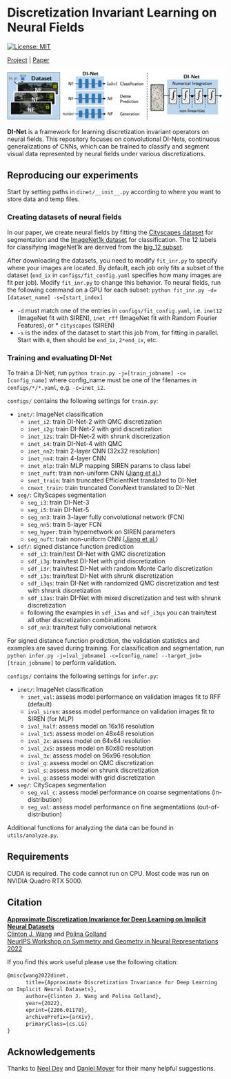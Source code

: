 # Discretization Invariant Learning on Neural Fields

[![License: MIT](https://img.shields.io/badge/License-MIT-yellow.svg)](https://github.com/clintonjwang/DI-Net/blob/main/LICENSE)

[Project](https://clintonjwang.github.io/di-net) | [Paper](https://arxiv.org/abs/2206.01178)

![DI-Nets learn directly from datasets of neural fields](https://github.com/clintonjwang/di-net/blob/main/teaser.png?raw=true)

**DI-Net** is a framework for learning discretization invariant operators on neural fields. This repository focuses on convolutional DI-Nets, continuous generalizations of CNNs, which can be trained to classify and segment visual data represented by neural fields under various discretizations.

## Reproducing our experiments

Start by setting paths in `dinet/__init__.py` according to where you want to store data and temp files.

### Creating datasets of neural fields

In our paper, we create neural fields by fitting the [Cityscapes dataset](https://www.cityscapes-dataset.com/downloads/) for segmentation and the [ImageNet1k dataset](https://image-net.org/download.php) for classification. The 12 labels for classifying ImageNet1k are derived from the [big_12 subset](https://robustness.readthedocs.io/en/latest/example_usage/custom_imagenet.html#basic-usage-loading-pre-packaged-imagenet-based-datasets).

After downloading the datasets, you need to modify `fit_inr.py` to specify where your images are located.
By default, each job only fits a subset of the dataset (`end_ix` in `configs/fit_config.yaml` specifies how many images are fit per job). Modify `fit_inr.py` to change this behavior. To neural fields, run the following command on a GPU for each subset:
`python fit_inr.py -d=[dataset_name] -s=[start_index]`
* `-d` must match one of the entries in `configs/fit_config.yaml`, i.e. `inet12` (ImageNet fit with SIREN), `inet_rff` (ImageNet fit with Random Fourier Features), or * `cityscapes` (SIREN)
* `-s` is the index of the dataset to start this job from, for fitting in parallel. Start with `0`, then should be `end_ix`, `2*end_ix`, etc.

### Training and evaluating DI-Net

To train a DI-Net, run `python train.py -j=[train_jobname] -c=[config_name]` where config_name must be one of the filenames in `configs/*/*.yaml`, e.g. `-c=inet_i2`.

`configs/` contains the following settings for `train.py`:
- `inet/`: ImageNet classification
  - `inet_i2`: train DI-Net-2 with QMC discretization
  - `inet_i2g`: train DI-Net-2 with grid discretization
  - `inet_i2s`: train DI-Net-2 with shrunk discretization
  - `inet_i4`: train DI-Net-4 with QMC
  - `inet_nn2`: train 2-layer CNN (32x32 resolution)
  - `inet_nn4`: train 4-layer CNN
  - `inet_mlp`: train MLP mapping SIREN params to class label
  - `inet_nuft`: train non-uniform CNN ([Jiang et al.](https://arxiv.org/abs/1901.02070)) 
  - `snet_train`: train truncated EfficientNet translated to DI-Net
  - `cnext_train`: train truncated ConvNext translated to DI-Net
- `seg/`: CityScapes segmentation
  - `seg_i3`: train DI-Net-3
  - `seg_i5`: train DI-Net-5
  - `seg_nn3`: train 3-layer fully convolutional network (FCN)
  - `seg_nn5`: train 5-layer FCN
  - `seg_hyper`: train hypernetwork on SIREN parameters
  - `seg_nuft`: train non-uniform CNN ([Jiang et al.](https://arxiv.org/abs/1901.02070))
- `sdf/`: signed distance function prediction
  - `sdf_i3`: train/test DI-Net with QMC discretization
  - `sdf_i3g`: train/test DI-Net with grid discretization
  - `sdf_i3r`: train/test DI-Net with random Monte Carlo discretization
  - `sdf_i3s`: train/test DI-Net with shrunk discretization
  - `sdf_i3qs`: train DI-Net with randomized QMC discretization and test with shrunk discretization
  - `sdf_i3as`: train DI-Net with mixed discretization and test with shrunk discretization
  - following the examples in `sdf_i3as` and `sdf_i3qs` you can train/test all other discretization combinations
  - `sdf_nn3`: train/test fully convolutional network


For signed distance function prediction, the validation statistics and examples are saved during training. For classification and segmentation, run `python infer.py -j=[val_jobname] -c=[config_name] --target_job=[train_jobname]` to perform validation.

`configs/` contains the following settings for `infer.py`:
- `inet/`: ImageNet classification
  - `inet_val`: assess model performance on validation images fit to RFF (default)
  - `ival_siren`: assess model performance on validation images fit to SIREN (for MLP)
  - `ival_half`: assess model on 16x16 resolution
  - `ival_1x5`: assess model on 48x48 resolution
  - `ival_2x`: assess model on 64x64 resolution
  - `ival_2x5`: assess model on 80x80 resolution
  - `ival_3x`: assess model on 96x96 resolution
  - `ival_q`: assess model on QMC discretization
  - `ival_s`: assess model on shrunk discretization
  - `ival_g`: assess model with grid discretization
- `seg/`: CityScapes segmentation
  - `seg_val_c`: assess model performance on coarse segmentations (in-distribution)
  - `seg_val`: assess model performance on fine segmentations (out-of-distribution)


Additional functions for analyzing the data can be found in `utils/analyze.py`.

## Requirements

CUDA is required. The code cannot run on CPU.
Most code was run on NVIDIA Quadro RTX 5000.

## Citation

**[Approximate Discretization Invariance for Deep Learning on Implicit Neural Datasets](https://arxiv.org/abs/2206.01178)**<br>
[Clinton J. Wang](https://clintonjwang.github.io/) and [Polina Golland](https://people.csail.mit.edu/polina/)<br>
[NeurIPS Workshop on Symmetry and Geometry in Neural Representations 2022](https://www.neurreps.org/)

If you find this work useful please use the following citation:
```
@misc{wang2022dinet,
      title={Approximate Discretization Invariance for Deep Learning on Implicit Neural Datasets}, 
      author={Clinton J. Wang and Polina Golland},
      year={2022},
      eprint={2206.01178},
      archivePrefix={arXiv},
      primaryClass={cs.LG}
}
```

## Acknowledgements

Thanks to [Neel Dey](https://www.neeldey.com/) and [Daniel Moyer](https://dcmoyer.github.io/) for their many helpful suggestions.
